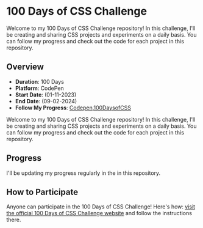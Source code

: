 # 100 Days of CSS Challenge

Welcome to my 100 Days of CSS Challenge repository! In this challenge, I'll be creating and sharing CSS projects and experiments on a daily basis. You can follow my progress and check out the code for each project in this repository.

## Overview

- **Duration**: 100 Days
- **Platform**: CodePen
- **Start Date**: (01-11-2023)
- **End Date**: (09-02-2024)
- **Follow My Progress**: [Codepen](https://codepen.io/Shaun-Furtado),[100DaysofCSS](https://100dayscss.com/progress/Shaun-Furtado/)


Welcome to my 100 Days of CSS Challenge repository! In this challenge, I'll be creating and sharing CSS projects and experiments on a daily basis. You can follow my progress and check out the code for each project in this repository.

## Progress

I'll be updating my progress regularly in the in this repository.

## How to Participate

Anyone can participate in the 100 Days of CSS Challenge! Here's how:
[visit the official 100 Days of CSS Challenge website](https://100dayscss.com/) and follow the instructions there.
